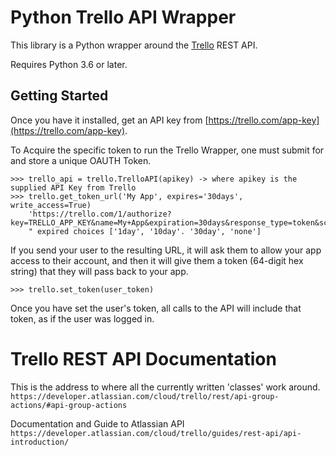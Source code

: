 Python Trello API Wrapper
=========================

This library is a Python wrapper around the [Trello](https://trello.com/) REST API.

Requires Python 3.6 or later.

Getting Started
---------------

Once you have it installed, get an API key from [https://trello.com/app-key](https://trello.com/app-key).


To Acquire the specific token to run the Trello Wrapper, one must submit for and store a unique OAUTH Token.

    >>> trello_api = trello.TrelloAPI(apikey) -> where apikey is the supplied API Key from Trello
    >>> trello.get_token_url('My App', expires='30days', write_access=True)
        'https://trello.com/1/authorize?key=TRELLO_APP_KEY&name=My+App&expiration=30days&response_type=token&scope=read,write'
        " expired choices ['1day', '10day'. '30day', 'none']

If you send your user to the resulting URL, it will ask them to allow your app access to their account, and then it will give them a token (64-digit hex string) that they will pass back to your app.

    >>> trello.set_token(user_token)

Once you have set the user's token, all calls to the API will include that token, as if the user was logged in.


Trello REST API Documentation
=============================
This is the address to where all the currently written 'classes' work around. `https://developer.atlassian.com/cloud/trello/rest/api-group-actions/#api-group-actions`

Documentation and Guide to Atlassian API `https://developer.atlassian.com/cloud/trello/guides/rest-api/api-introduction/`



